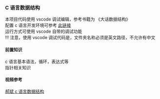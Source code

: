 ### C 语言数据结构
本项目代码使用 vscode 调试编辑，参考书籍为 《大话数据结构》  
配置 c 语言开发环境可参考 [此链接](https://zhuanlan.zhihu.com/p/87864677)  
运行方式可使用 vscode 自带的调试功能  
!!! 注意，使用 vscode 调试代码是，文件夹名称必须是英文路径，不允许有中文
#### 前置知识
c 语言基本语法，循环，表达式等  
指针相关知识

#### 视频参考
[郝斌 c 语言数据结构](https://www.bilibili.com/video/BV11s41167h6)